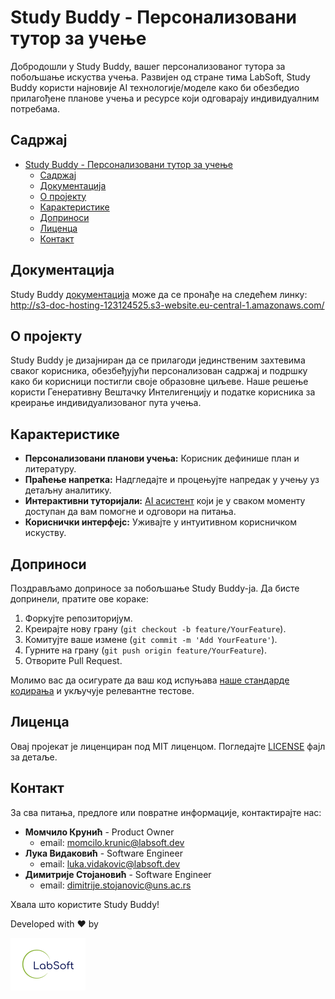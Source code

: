# Study Buddy - Персонализовани тутор за учење

Добродошли у Study Buddy, вашег персонализованог тутора за побољшање искуства учења. Развијен од стране тима LabSoft, Study Buddy користи најновије AI технологије/моделе како би обезбедио прилагођене планове учења и ресурсе који одговарају индивидуалним потребама.

## Садржај

- [Study Buddy - Персонализовани тутор за учење](#study-buddy---персонализовани-тутор-за-учење)
  - [Садржај](#садржај)
  - [Документација](#документација)
  - [О пројекту](#о-пројекту)
  - [Карактеристике](#карактеристике)
  - [Доприноси](#доприноси)
  - [Лиценца](#лиценца)
  - [Контакт](#контакт)

## Документација

Study Buddy [документација](http://s3-doc-hosting-123124525.s3-website.eu-central-1.amazonaws.com/) може да се пронађе на следећем линку:
http://s3-doc-hosting-123124525.s3-website.eu-central-1.amazonaws.com/

## О пројекту

Study Buddy је дизајниран да се прилагоди јединственим захтевима сваког корисника, обезбеђујући персонализован садржај и подршку како би корисници постигли своје образовне циљеве. Наше решење користи Генеративну Вештачку Интелигенцију и податке корисника за креирање индивидуализованог пута учења.

## Карактеристике

- **Персонализовани планови учења:** Корисник дефинише план и литературу.
- **Праћење напретка:** Надгледајте и процењујте напредак у учењу уз детаљну аналитику.
- **Интерактивни туторијали:** [AI асистент](https://labsoft.ai/learning) који је у сваком моменту доступан да вам помогне и одговори на питања.
- **Кориснички интерфејс:** Уживајте у интуитивном корисничком искуству.

## Доприноси

Поздрављамо доприносе за побољшање Study Buddy-ја. Да бисте допринели, пратите ове кораке:

1. Форкујте репозиторијум.
2. Креирајте нову грану (`git checkout -b feature/YourFeature`).
3. Комитујте ваше измене (`git commit -m 'Add YourFeature'`).
4. Гурните на грану (`git push origin feature/YourFeature`).
5. Отворите Pull Request.

Молимо вас да осигурате да ваш код испуњава [наше стандарде кодирања](https://realpython.com/tutorials/best-practices/) и укључује релевантне тестове.

## Лиценца

Овај пројекат је лиценциран под MIT лиценцом. Погледајте [LICENSE](LICENSE) фајл за детаље.

## Контакт

За сва питања, предлоге или повратне информације, контактирајте нас:

- **Момчило Крунић** - Product Owner
  - email: [momcilo.krunic@labsoft.dev](mailto:momcilo.krunic@labsoft.dev)
- **Лука Видаковић** - Software Engineer
  - email: [luka.vidakovic@labsoft.dev](mailto:luka.vidakovic@labsoft.dev)
- **Димитрије Стојановић** - Software Engineer
  - email: [dimitrije.stojanovic@uns.ac.rs](mailto:dimitrije.stojanovic@uns.ac.rs)

Хвала што користите Study Buddy!

Developed with ❤️ by

 [![labsoft.ai](images/TransparentLogo.png)](https://labsoft.ai)
